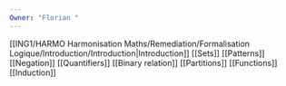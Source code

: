 ```yaml
---
Owner: "Florian "
---
```

[[ING1/HARMO Harmonisation Maths/Remediation/Formalisation Logique/Introduction/Introduction|Introduction]]
[[Sets]]
[[Patterns]]
[[Negation]]
[[Quantifiers]]
[[Binary relation]]
[[Partitions]]
[[Functions]]
[[Induction]]